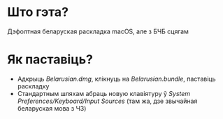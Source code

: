 # Што гэта?
Дэфолтная беларуская раскладка macOS, але з БЧБ сцягам

# Як паставіць?
- Адкрыць *Belarusian.dmg*, клікнуць на *Belarusian.bundle*, паставіць раскладку
- Стандартным шляхам абраць новую клавіятуру ў *System Preferences/Keyboard/Input Sources* (там жа, дзе звычайная беларуская мова з ЧЗ)
